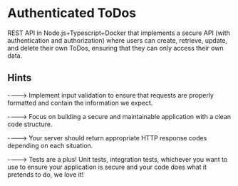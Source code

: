 # Authenticated ToDos

REST API in Node.js+Typescript+Docker that implements a secure API (with authentication and authorization) where users can create, retrieve, update, and delete their own ToDos, ensuring that they can only access their own data.

## Hints

----> Implement input validation to ensure that requests are properly formatted and contain the information we expect.

----> Focus on building a secure and maintainable application with a clean code structure.

----> Your server should return appropriate HTTP response codes depending on each situation.

----> Tests are a plus! Unit tests, integration tests, whichever you want to use to ensure your application is secure and your code does what it pretends to do, we love it!
